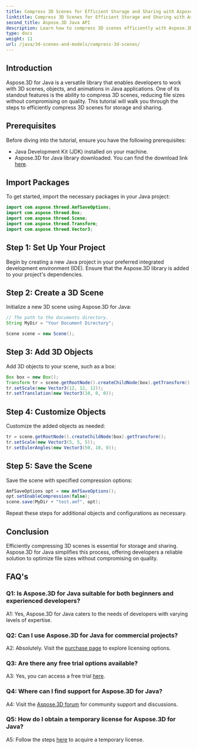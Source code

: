```yaml
---
title: Compress 3D Scenes for Efficient Storage and Sharing with Aspose.3D for Java
linktitle: Compress 3D Scenes for Efficient Storage and Sharing with Aspose.3D for Java
second_title: Aspose.3D Java API
description: Learn how to compress 3D scenes efficiently with Aspose.3D for Java. Follow our step-by-step guide for optimal storage and sharing.
type: docs
weight: 11
url: /java/3d-scenes-and-models/compress-3d-scenes/
---
```

## Introduction

Aspose.3D for Java is a versatile library that enables developers to work with 3D scenes, objects, and animations in Java applications. One of its standout features is the ability to compress 3D scenes, reducing file sizes without compromising on quality. This tutorial will walk you through the steps to efficiently compress 3D scenes for storage and sharing.

## Prerequisites

Before diving into the tutorial, ensure you have the following prerequisites:

- Java Development Kit (JDK) installed on your machine.
- Aspose.3D for Java library downloaded. You can find the download link [here](https://releases.aspose.com/3d/java/).

## Import Packages

To get started, import the necessary packages in your Java project:

```java
import com.aspose.threed.AmfSaveOptions;
import com.aspose.threed.Box;
import com.aspose.threed.Scene;
import com.aspose.threed.Transform;
import com.aspose.threed.Vector3;
```

## Step 1: Set Up Your Project

Begin by creating a new Java project in your preferred integrated development environment (IDE). Ensure that the Aspose.3D library is added to your project's dependencies.

## Step 2: Create a 3D Scene

Initialize a new 3D scene using Aspose.3D for Java:

```java
// The path to the documents directory.
String MyDir = "Your Document Directory";

Scene scene = new Scene();
```

## Step 3: Add 3D Objects

Add 3D objects to your scene, such as a box:

```java
Box box = new Box();
Transform tr = scene.getRootNode().createChildNode(box).getTransform();
tr.setScale(new Vector3(12, 12, 12));
tr.setTranslation(new Vector3(10, 0, 0));
```

## Step 4: Customize Objects

Customize the added objects as needed:

```java
tr = scene.getRootNode().createChildNode(box).getTransform();
tr.setScale(new Vector3(5, 5, 5));
tr.setEulerAngles(new Vector3(50, 10, 0));
```

## Step 5: Save the Scene

Save the scene with specified compression options:

```java
AmfSaveOptions opt = new AmfSaveOptions();
opt.setEnableCompression(false);
scene.save(MyDir + "test.amf", opt);
```

Repeat these steps for additional objects and configurations as necessary.

## Conclusion

Efficiently compressing 3D scenes is essential for storage and sharing. Aspose.3D for Java simplifies this process, offering developers a reliable solution to optimize file sizes without compromising on quality.

## FAQ's

### Q1: Is Aspose.3D for Java suitable for both beginners and experienced developers?

A1: Yes, Aspose.3D for Java caters to the needs of developers with varying levels of expertise.

### Q2: Can I use Aspose.3D for Java for commercial projects?

A2: Absolutely. Visit the [purchase page](https://purchase.aspose.com/buy) to explore licensing options.

### Q3: Are there any free trial options available?

A3: Yes, you can access a free trial [here](https://releases.aspose.com/).

### Q4: Where can I find support for Aspose.3D for Java?

A4: Visit the [Aspose.3D forum](https://forum.aspose.com/c/3d/18) for community support and discussions.

### Q5: How do I obtain a temporary license for Aspose.3D for Java?

A5: Follow the steps [here](https://purchase.aspose.com/temporary-license/) to acquire a temporary license.

